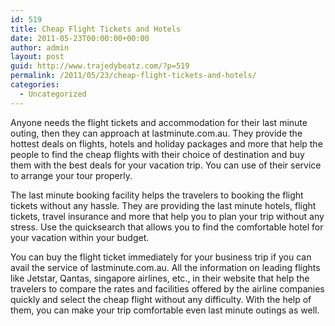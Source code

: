 ```yaml
---
id: 519
title: Cheap Flight Tickets and Hotels
date: 2011-05-23T00:00:00+00:00
author: admin
layout: post
guid: http://www.trajedybeatz.com/?p=519
permalink: /2011/05/23/cheap-flight-tickets-and-hotels/
categories:
  - Uncategorized
---
```

Anyone needs the flight tickets and accommodation for their last minute outing, then they can approach at lastminute.com.au. They provide the hottest deals on flights, hotels and holiday packages and more that help the people to find the cheap flights with their choice of destination and buy them with the best deals for your vacation trip. You can use of their service to arrange your tour properly.

The last minute booking facility helps the travelers to booking the flight tickets without any hassle. They are providing the last minute hotels, flight tickets, travel insurance and more that help you to plan your trip without any stress. Use the quicksearch that allows you to find the comfortable hotel for your vacation within your budget.

You can buy the flight ticket immediately for your business trip if you can avail the service of lastminute.com.au. All the information on leading flights like Jetstar, Qantas, singapore airlines, etc., in their website that help the travelers to compare the rates and facilities offered by the airline companies quickly and select the cheap flight without any difficulty. With the help of them, you can make your trip comfortable even last minute outings as well.
